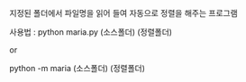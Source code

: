 지정된 폴더에서 파일명을 읽어 들여 자동으로 정렬을 해주는 프로그램

사용법 : python maria.py (소스폴더) (정렬폴더)

or 

python -m maria (소스폴더) (정렬폴더)
